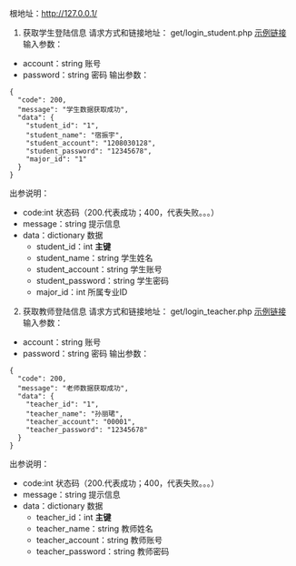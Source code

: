 
根地址：http://127.0.0.1/

1. 获取学生登陆信息
请求方式和链接地址：
get/login_student.php
[示例链接](http://127.0.0.1/login_student.php?account=1208030128&password=12345678)
输入参数：
 * account：string 账号
 * password：string 密码
输出参数：
```
{
  "code": 200,
  "message": "学生数据获取成功",
  "data": {
    "student_id": "1",
    "student_name": "宿振宇",
    "student_account": "1208030128",
    "student_password": "12345678",
    "major_id": "1"
  }
}
```
出参说明：
* code:int 状态码（200.代表成功；400，代表失败。。。）
* message：string 提示信息
* data：dictionary 数据
  * student_id：int **主键**
  * student_name：string 学生姓名
  * student_account：string 学生账号
  * student_password：string 学生密码
  * major_id：int 所属专业ID

2. 获取教师登陆信息
请求方式和链接地址：
get/login_teacher.php
[示例链接](http://127.0.0.1/login_teacher.php?account=00001&password=12345678)
输入参数：
 * account：string 账号
 * password：string 密码
输出参数：
```
{
  "code": 200,
  "message": "老师数据获取成功",
  "data": {
    "teacher_id": "1",
    "teacher_name": "孙丽珺",
    "teacher_account": "00001",
    "teacher_password": "12345678"
  }
}
```
出参说明：
* code:int 状态码（200.代表成功；400，代表失败。。。）
* message：string 提示信息
* data：dictionary 数据
  * teacher_id：int **主键**
  * teacher_name：string 教师姓名
  * teacher_account：string 教师账号
  * teacher_password：string 教师密码